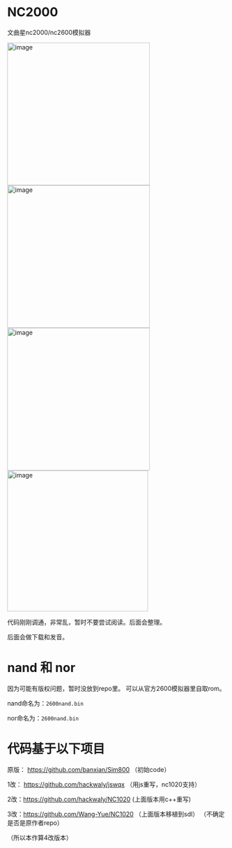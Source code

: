 # NC2000
文曲星nc2000/nc2600模拟器

<img width="327" alt="image" src="https://github.com/wangyu-/NC2000/assets/4922024/05079aab-d3ae-4938-868c-c2eca7c58244">
<img width="327" alt="image" src="https://github.com/wangyu-/NC2000/assets/4922024/4a75209e-a200-4250-bd3b-e9fc4d4ca390">  
<br>
<img width="327" alt="image" src="https://github.com/wangyu-/NC2000/assets/4922024/f05a426f-d5e5-4190-880e-9fe40570d58f">
<img width="323" alt="image" src="https://github.com/wangyu-/NC2000/assets/4922024/ce8f6dea-a2ab-46ac-bdc0-6a93b821640e">

代码刚刚调通，非常乱，暂时不要尝试阅读。后面会整理。

后面会做下载和发音。

# nand 和 nor
因为可能有版权问题，暂时没放到repo里。 可以从官方2600模拟器里自取rom。

nand命名为：`2600nand.bin`

nor命名为：`2600nand.bin`


# 代码基于以下项目

原版： https://github.com/banxian/Sim800   （初始code）

1改： https://github.com/hackwaly/jswqx   （用js重写，nc1020支持）

2改：https://github.com/hackwaly/NC1020  (上面版本用c++重写)

3改：https://github.com/Wang-Yue/NC1020 （上面版本移植到sdl） （不确定是否是原作者repo） 

（所以本作算4改版本）
